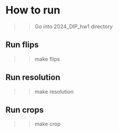 # How to run
>> Go into 2024_DIP_hw1 directory

## Run flips
>> make flips

## Run resolution
>> make resolution

## Run crops
>> make crop